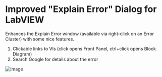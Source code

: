 # Improved "Explain Error" Dialog for LabVIEW

Enhances the Explain Error window (available via right-click on an Error Cluster) with some nice features.

1. Clickable links to VIs (click opens Front Panel, ctrl+click opens Block Diagram)
2. Search Google for details about the error

![image](https://github.com/JKISoftware/labview-explain-error-dialog-improved/assets/381432/427ef5e7-bdb8-474d-8737-1c1e85cb31a5)


